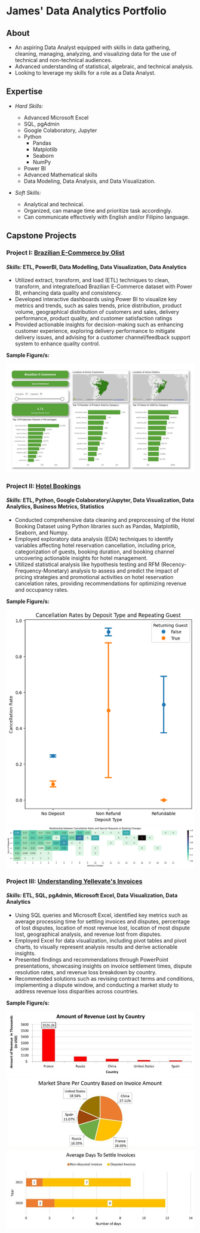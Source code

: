# James' Data Analytics Portfolio

## About
- An aspiring Data Analyst equipped with skills in data gathering, cleaning, managing, analyzing, and visualizing data for the use of technical and non-technical audiences.
- Advanced understanding of statistical, algebraic, and technical analysis.
- Looking to leverage my skills for a role as a Data Analyst.

## Expertise
- *Hard Skills:*
  - Advanced Microsoft Excel
  - SQL, pgAdmin
  - Google Colaboratory, Jupyter
  - Python
    - Pandas
    - Matplotlib
    - Seaborn
    - NumPy
  - Power BI
  - Advanced Mathematical skills
  - Data Modeling, Data Analysis, and Data Visualization.

- *Soft Skills:*
  - Analytical and technical.
  - Organized, can manage time and prioritize task accordingly.
  - Can communicate effectively with English and/or Filipino language.
 
## Capstone Projects

### Project I:  [Brazilian E-Commerce by Olist](https://github.com/jameseveryday/Data-Analytics-Portfolio/tree/main/brazilian_e-commerce_by_olist)
#### *Skills:* **ETL, PowerBI, Data Modelling, Data Visualization, Data Analytics**
  - Utilized extract, transform, and load (ETL) techniques to clean, transform, and integrate/load Brazilian E-Commerce dataset with Power BI, enhancing data quality and consistency.
  - Developed interactive dashboards using Power BI to visualize key metrics and trends, such as sales trends, price distribution, product volume, geographical distribution of customers and sales, delivery performance, product quality, and customer satisfaction ratings
  - Provided actionable insights for decision-making such as enhancing customer experience, exploring delivery performance to mitigate delivery issues, and advising for a customer channel/feedback support system to enhance quality control.


**Sample Figure/s:**

![General Dashboard](https://github.com/jameseveryday/Data-Analytics-Portfolio/blob/main/brazilian_e-commerce_by_olist/images/general_dashboard.jpg)

### Project II:  [Hotel Bookings](https://github.com/jameseveryday/Data-Analytics-Portfolio/tree/main/hotel_bookings)
#### *Skills:* **ETL, Python, Google Colaboratory/Jupyter, Data Visualization, Data Analytics, Business Metrics, Statistics**
  - Conducted comprehensive data cleaning and preprocessing of the Hotel Booking Dataset using Python libraries such as Pandas, Matplotlib, Seaborn, and Numpy.
  - Employed exploratory data analysis (EDA) techniques to identify variables affecting hotel reservation cancellation, including price, categorization of guests, booking duration, and booking channel uncovering actionable insights for hotel management.
  - Utilized statistical analysis like hypothesis testing and RFM (Recency-Frequency-Monetary) analysis to assess and predict the impact of pricing strategies and promotional activities on hotel reservation cancelation rates, providing recommendations for optimizing revenue and occupancy rates.


**Sample Figure/s:**

![Cancellation Rates by Deposite Type and Repeating Guest](https://github.com/jameseveryday/Data-Analytics-Portfolio/blob/main/hotel_bookings/images/cancellation_rates_by_deposit_type_and_repeating_guest.png)
![Relationship between Cancellation Rates and Special Requests or Booking Changes](https://github.com/jameseveryday/Data-Analytics-Portfolio/blob/main/hotel_bookings/images/relationship_between_cancellation_rates_and_special_requests_or_booking_changes.png)

### Project III:  [Understanding Yellevate's Invoices](https://github.com/jameseveryday/Data-Analytics-Portfolio/tree/main/yellevate_invoices)
#### *Skills:* **ETL, SQL, pgAdmin, Microsoft Excel, Data Visualization, Data Analytics**
  - Using SQL queries and Microsoft Excel, identified key metrics such as average processing time for settling invoices and disputes, percentage of lost disputes, location of most revenue lost, location of most dispute lost, geographical analysis, and revenue lost from disputes.
  - Employed Excel for data visualization, including pivot tables and pivot charts, to visually represent analysis results and derive actionable insights.
  - Presented findings and recommendations through PowerPoint presentations, showcasing insights on invoice settlement times, dispute resolution rates, and revenue loss breakdown by country.
  - Recommended solutions such as revising contract terms and conditions, implementing a dispute window, and conducting a market study to address revenue loss disparities across countries.


**Sample Figure/s:**

![Amount of Revenue Lost by Country](https://github.com/jameseveryday/Data-Analytics-Portfolio/blob/main/yellevate_invoices/images/amount_of_revenue_lost_by_country.jpg)
![Market Share per Country Based on Invoice Account](https://github.com/jameseveryday/Data-Analytics-Portfolio/blob/main/yellevate_invoices/images/market_share_per_country_based_on_invoice_amount.jpg)
![Average Days to Settle Invoices](https://github.com/jameseveryday/Data-Analytics-Portfolio/blob/main/yellevate_invoices/images/average_days_to_settle_invoices.jpg)
